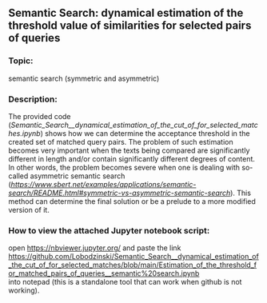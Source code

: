 ## Semantic Search: dynamical estimation of the threshold value of similarities for selected pairs of queries 
### Topic:
semantic search (symmetric and asymmetric)

### Description:
The provided code (_Semantic_Search__dynamical_estimation_of_the_cut_of_for_selected_matches.ipynb_) shows how we can determine the acceptance threshold in the created set of matched query pairs. The problem of such estimation becomes very important when the texts being compared are significantly different in length and/or contain significantly different degrees of content. In other words, the problem becomes severe when one is dealing with so-called asymmetric semantic search 
(_https://www.sbert.net/examples/applications/semantic-search/README.html#symmetric-vs-asymmetric-semantic-search_).
 This method can determine the final solution or be a prelude to a more modified version of it. 

### How to view the attached Jupyter notebook script:
open https://nbviewer.jupyter.org/ and paste the link   
https://github.com/Lobodzinski/Semantic_Search__dynamical_estimation_of_the_cut_of_for_selected_matches/blob/main/Estimation_of_the_threshold_for_matched_pairs_of_queries__semantic%20search.ipynb   
into notepad (this is a standalone tool that can work when github is not working).
